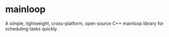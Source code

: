 # mainloop
A simple, lightweight, cross-platform, open source C++ mainloop library for scheduling tasks quickly.
